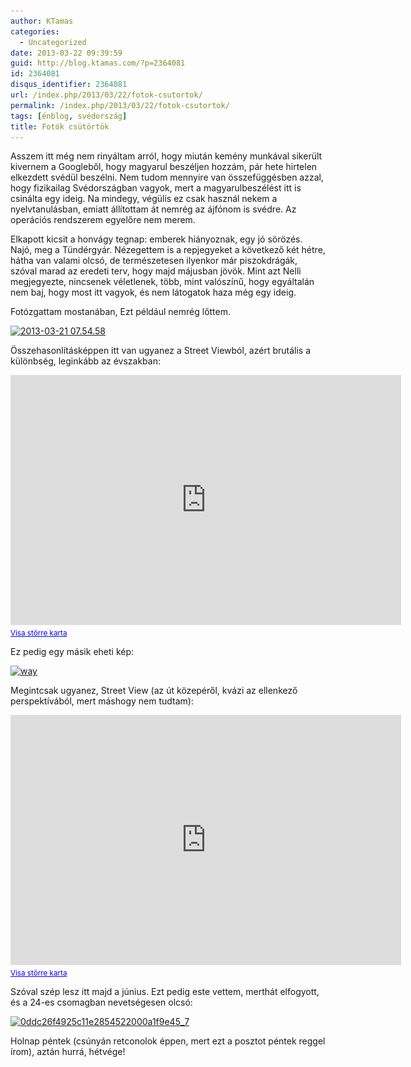 ```yaml
---
author: KTamas
categories:
  - Uncategorized
date: 2013-03-22 09:39:59
guid: http://blog.ktamas.com/?p=2364081
id: 2364081
disqus_identifier: 2364081
url: /index.php/2013/03/22/fotok-csutortok/
permalink: /index.php/2013/03/22/fotok-csutortok/
tags: [énblog, svédország]
title: Fotók csütörtök
---
```


Asszem itt még nem rinyáltam arról, hogy miután kemény munkával sikerült kivernem a Googleből, hogy magyarul beszéljen hozzám, pár hete hirtelen elkezdett svédül beszélni. Nem tudom mennyire van összefüggésben azzal, hogy fizikailag Svédországban vagyok, mert a magyarulbeszélést itt is csinálta egy ideig. Na mindegy, végülis ez csak használ nekem a nyelvtanulásban, emiatt állítottam át nemrég az ájfónom is svédre. Az operációs rendszerem egyelőre nem merem.

Elkapott kicsit a honvágy tegnap: emberek hiányoznak, egy jó sörözés. Najó, meg a Tündérgyár. Nézegettem is a repjegyeket a következő két hétre, hátha van valami olcsó, de természetesen ilyenkor már piszokdrágák, szóval marad az eredeti terv, hogy majd májusban jövök. Mint azt Nelli megjegyezte, nincsenek véletlenek, több, mint valószínű, hogy egyáltalán nem baj, hogy most itt vagyok, és nem látogatok haza még egy ideig.

Fotózgattam mostanában, Ezt például nemrég lőttem.

[<img class="aligncenter size-large wp-image-2364089" alt="2013-03-21 07.54.58" src="/wp-content/uploads/2013/03/2013-03-21-07.54.58-1024x768.jpg" width="625" height="468" srcset="/wp-content/uploads/2013/03/2013-03-21-07.54.58-1024x768.jpg 1024w, /wp-content/uploads/2013/03/2013-03-21-07.54.58-300x225.jpg 300w, /wp-content/uploads/2013/03/2013-03-21-07.54.58-624x467.jpg 624w" sizes="(max-width: 625px) 100vw, 625px" />](/wp-content/uploads/2013/03/2013-03-21-07.54.58.jpg)

Összehasonlításképpen itt van ugyanez a Street Viewból, azért brutális a különbség, leginkább az évszakban:

<p><iframe src="https://maps.google.com/?t=m&amp;layer=c&amp;cbll=57.690038,11.90997&amp;panoid=WLHjCZ6Qe42mMVAhDNIPUQ&amp;cbp=13,278.96,,0,-9.09&amp;ie=UTF8&amp;source=embed&amp;ll=57.689708,11.909968&amp;spn=0.001147,0.003433&amp;z=18&amp;output=svembed" height="400" width="625" frameborder="0" marginwidth="0" marginheight="0" scrolling="no"></iframe><br>
<small><a style="color: #0000ff; text-align: left;" href="https://maps.google.com/?t=m&amp;layer=c&amp;cbll=57.690038,11.90997&amp;panoid=WLHjCZ6Qe42mMVAhDNIPUQ&amp;cbp=13,278.96,,0,-9.09&amp;ie=UTF8&amp;source=embed&amp;ll=57.689708,11.909968&amp;spn=0.001147,0.003433&amp;z=18">Visa större karta</a></small></p>

Ez pedig egy másik eheti kép:

[<img class="aligncenter size-large wp-image-2364090" alt="way" src="/wp-content/uploads/2013/03/way-1024x961.jpg" width="625" height="586" srcset="/wp-content/uploads/2013/03/way-1024x961.jpg 1024w, /wp-content/uploads/2013/03/way-300x281.jpg 300w, /wp-content/uploads/2013/03/way-624x585.jpg 624w" sizes="(max-width: 625px) 100vw, 625px" />](/wp-content/uploads/2013/03/way.jpg)

Megintcsak ugyanez, Street View (az út közepéről, kvázi az ellenkező perspektívából, mert máshogy nem tudtam):
<p><iframe width="625" height="400" frameborder="0" scrolling="no" marginheight="0" marginwidth="0" src="https://maps.google.com/maps?f=q&amp;source=embed&amp;hl=sv&amp;geocode=&amp;q=V.Fr%C3%B6lunda+L%C3%A5ngedragsv.+23,+G%C3%B6teborg&amp;aq=&amp;sll=57.677574,11.900361&amp;sspn=0.010154,0.02708&amp;ie=UTF8&amp;hq=&amp;hnear=L%C3%A5ngedragsv%C3%A4gen+23,+426+71+V%C3%A4stra+Fr%C3%B6lunda,+V%C3%A4stra+G%C3%B6talands+l%C3%A4n,+Sverige&amp;t=m&amp;layer=c&amp;cbll=57.681639,11.890319&amp;panoid=_SMcNXkewYjNlDGIYNfGwQ&amp;cbp=13,162.06,,0,-2.73&amp;ll=57.676346,11.890254&amp;spn=0.018358,0.053644&amp;z=14&amp;output=svembed"></iframe><br><small><a href="https://maps.google.com/maps?f=q&amp;source=embed&amp;hl=sv&amp;geocode=&amp;q=V.Fr%C3%B6lunda+L%C3%A5ngedragsv.+23,+G%C3%B6teborg&amp;aq=&amp;sll=57.677574,11.900361&amp;sspn=0.010154,0.02708&amp;ie=UTF8&amp;hq=&amp;hnear=L%C3%A5ngedragsv%C3%A4gen+23,+426+71+V%C3%A4stra+Fr%C3%B6lunda,+V%C3%A4stra+G%C3%B6talands+l%C3%A4n,+Sverige&amp;t=m&amp;layer=c&amp;cbll=57.681639,11.890319&amp;panoid=_SMcNXkewYjNlDGIYNfGwQ&amp;cbp=13,162.06,,0,-2.73&amp;ll=57.676346,11.890254&amp;spn=0.018358,0.053644&amp;z=14" style="color:#0000FF;text-align:left">Visa större karta</a></small></p>

Szóval szép lesz itt majd a június. Ezt pedig este vettem, merthát elfogyott, és a 24-es csomagban nevetségesen olcsó:

[<img src="/wp-content/uploads/2013/03/0ddc26f4925c11e2854522000a1f9e45_7.jpg" alt="0ddc26f4925c11e2854522000a1f9e45_7" width="612" height="612" class="aligncenter size-full wp-image-2364092" srcset="/wp-content/uploads/2013/03/0ddc26f4925c11e2854522000a1f9e45_7.jpg 612w, /wp-content/uploads/2013/03/0ddc26f4925c11e2854522000a1f9e45_7-150x150.jpg 150w, /wp-content/uploads/2013/03/0ddc26f4925c11e2854522000a1f9e45_7-300x300.jpg 300w" sizes="(max-width: 612px) 100vw, 612px" />](/wp-content/uploads/2013/03/0ddc26f4925c11e2854522000a1f9e45_7.jpg)

Holnap péntek (csúnyán retconolok éppen, mert ezt a posztot péntek reggel írom), aztán hurrá, hétvége!
